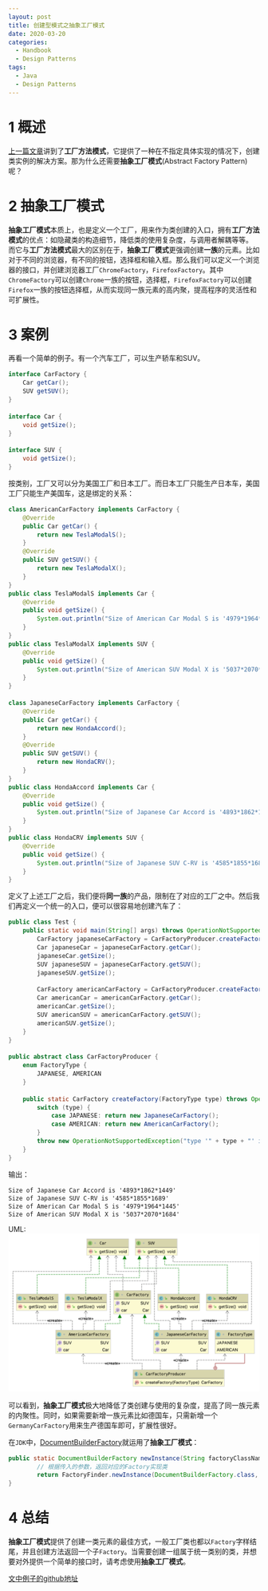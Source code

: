 ```yaml
---
layout: post
title: 创建型模式之抽象工厂模式
date: 2020-03-20
categories:
  - Handbook
  - Design Patterns
tags:
  - Java
  - Design Patterns
---
```


# 1 概述

[上一篇文章](https://nightfield.com.cn/index.php/archives/97/)讲到了**工厂方法模式**，它提供了一种在不指定具体实现的情况下，创建类实例的解决方案。那为什么还需要**抽象工厂模式**(Abstract Factory Pattern)呢？

# 2 抽象工厂模式

**抽象工厂模式**本质上，也是定义一个工厂，用来作为类创建的入口，拥有**工厂方法模式**的优点：如隐藏类的构造细节，降低类的使用复杂度，与调用者解耦等等。
而它与**工厂方法模式**最大的区别在于，**抽象工厂模式**更强调创建**一族**的元素。比如对于不同的浏览器，有不同的按钮，选择框和输入框。那么我们可以定义一个浏览器的接口，并创建浏览器工厂`ChromeFactory`，`FirefoxFactory`。其中`ChromeFactory`可以创建`Chrome`一族的按钮，选择框，`FirefoxFactory`可以创建`Firefox`一族的按钮选择框，从而实现同一族元素的高内聚，提高程序的灵活性和可扩展性。

# 3 案例

再看一个简单的例子。有一个汽车工厂，可以生产轿车和SUV。
~~~java
interface CarFactory {
    Car getCar();
    SUV getSUV();
}

interface Car {
    void getSize();
}

interface SUV {
    void getSize();
}
~~~

按类别，工厂又可以分为美国工厂和日本工厂。而日本工厂只能生产日本车，美国工厂只能生产美国车，这是绑定的关系：
~~~java
class AmericanCarFactory implements CarFactory {
    @Override
    public Car getCar() {
        return new TeslaModalS();
    }
    @Override
    public SUV getSUV() {
        return new TeslaModalX();
    }
}
public class TeslaModalS implements Car {
    @Override
    public void getSize() {
        System.out.println("Size of American Car Modal S is '4979*1964*1445'");
    }
}
public class TeslaModalX implements SUV {
    @Override
    public void getSize() {
        System.out.println("Size of American SUV Modal X is '5037*2070*1684'");
    }
}

class JapaneseCarFactory implements CarFactory {
    @Override
    public Car getCar() {
        return new HondaAccord();
    }
    @Override
    public SUV getSUV() {
        return new HondaCRV();
    }
}
public class HondaAccord implements Car {
    @Override
    public void getSize() {
        System.out.println("Size of Japanese Car Accord is '4893*1862*1449'");
    }
}
public class HondaCRV implements SUV {
    @Override
    public void getSize() {
        System.out.println("Size of Japanese SUV C-RV is '4585*1855*1689'");
    }
}
~~~

定义了上述工厂之后，我们便将**同一族**的产品，限制在了对应的工厂之中。然后我们再定义一个统一的入口，便可以很容易地创建汽车了：
~~~java
public class Test {
    public static void main(String[] args) throws OperationNotSupportedException {
        CarFactory japaneseCarFactory = CarFactoryProducer.createFactory(CarFactoryProducer.FactoryType.JAPANESE);
        Car japaneseCar = japaneseCarFactory.getCar();
        japaneseCar.getSize();
        SUV japaneseSUV = japaneseCarFactory.getSUV();
        japaneseSUV.getSize();

        CarFactory americanCarFactory = CarFactoryProducer.createFactory(CarFactoryProducer.FactoryType.AMERICAN);
        Car americanCar = americanCarFactory.getCar();
        americanCar.getSize();
        SUV americanSUV = americanCarFactory.getSUV();
        americanSUV.getSize();
    }
}

public abstract class CarFactoryProducer {
    enum FactoryType {
        JAPANESE, AMERICAN
    }

    public static CarFactory createFactory(FactoryType type) throws OperationNotSupportedException {
        switch (type) {
            case JAPANESE: return new JapaneseCarFactory();
            case AMERICAN: return new AmericanCarFactory();
        }
        throw new OperationNotSupportedException("type '" + type + "' is not supported");
    }
}
~~~

输出：
~~~
Size of Japanese Car Accord is '4893*1862*1449'
Size of Japanese SUV C-RV is '4585*1855*1689'
Size of American Car Modal S is '4979*1964*1445'
Size of American SUV Modal X is '5037*2070*1684'
~~~

UML:
![UML for abstract factory](/src/img/article-img/Handbook/design%20patterns/creational/abstract%20factory/uml.png)

可以看到，**抽象工厂模式**极大地降低了类创建与使用的复杂度，提高了同一族元素的内聚性。同时，如果需要新增一族元素比如德国车，只需新增一个`GermanyCarFactory`用来生产德国车即可，扩展性很好。

在`JDK`中，[DocumentBuilderFactory](https://docs.oracle.com/javase/8/docs/api/javax/xml/parsers/DocumentBuilderFactory.html#newInstance--)就运用了**抽象工厂模式**：
~~~java
public static DocumentBuilderFactory newInstance(String factoryClassName, ClassLoader classLoader){
        // 根据传入的参数，返回对应的Factory实现类
        return FactoryFinder.newInstance(DocumentBuilderFactory.class, factoryClassName, classLoader, false);
}
~~~

# 4 总结

**抽象工厂模式**提供了创建一类元素的最佳方式，一般工厂类也都以`Factory`字样结尾，并且创建方法返回一个子`Factory`。当需要创建一组属于统一类别的类，并想要对外提供一个简单的接口时，请考虑使用**抽象工厂模式**。

[文中例子的github地址](https://github.com/chingjustwe/designPattern)